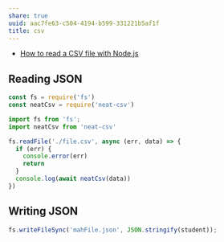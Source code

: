 ```yaml
---
share: true
uuid: aac7fe63-c504-4194-b599-331221b5af1f
title: csv
---
```

* [How to read a CSV file with Node.js](https://flaviocopes.com/node-read-csv/)

## Reading JSON

``` javascript
const fs = require('fs')
const neatCsv = require('neat-csv')

import fs from 'fs';
import neatCsv from 'neat-csv'

fs.readFile('./file.csv', async (err, data) => {
  if (err) {
    console.error(err)
    return
  }
  console.log(await neatCsv(data))
})
```

## Writing JSON

``` javascript
fs.writeFileSync('mahFile.json', JSON.stringify(student));
```